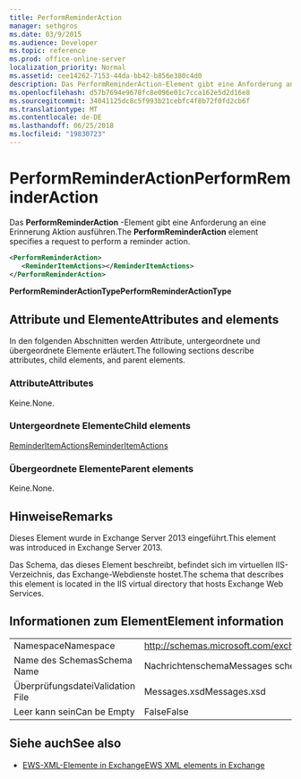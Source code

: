 ```yaml
---
title: PerformReminderAction
manager: sethgros
ms.date: 03/9/2015
ms.audience: Developer
ms.topic: reference
ms.prod: office-online-server
localization_priority: Normal
ms.assetid: cee14262-7153-44da-bb42-b856e380c4d0
description: Das PerformReminderAction-Element gibt eine Anforderung an eine Erinnerung Aktion ausführen.
ms.openlocfilehash: d57b7694e9678fc8e096e01c7cca162e5d2d16e8
ms.sourcegitcommit: 34041125dc8c5f993b21cebfc4f8b72f0fd2cb6f
ms.translationtype: MT
ms.contentlocale: de-DE
ms.lasthandoff: 06/25/2018
ms.locfileid: "19830723"
---
```

# <a name="performreminderaction"></a><span data-ttu-id="185f5-103">PerformReminderAction</span><span class="sxs-lookup"><span data-stu-id="185f5-103">PerformReminderAction</span></span>

<span data-ttu-id="185f5-104">Das **PerformReminderAction** -Element gibt eine Anforderung an eine Erinnerung Aktion ausführen.</span><span class="sxs-lookup"><span data-stu-id="185f5-104">The **PerformReminderAction** element specifies a request to perform a reminder action.</span></span> 
  
```XML
<PerformReminderAction>
   <ReminderItemActions></ReminderItemActions>
</PerformReminderAction>
```

 <span data-ttu-id="185f5-105">**PerformReminderActionType**</span><span class="sxs-lookup"><span data-stu-id="185f5-105">**PerformReminderActionType**</span></span>
## <a name="attributes-and-elements"></a><span data-ttu-id="185f5-106">Attribute und Elemente</span><span class="sxs-lookup"><span data-stu-id="185f5-106">Attributes and elements</span></span>

<span data-ttu-id="185f5-107">In den folgenden Abschnitten werden Attribute, untergeordnete und übergeordnete Elemente erläutert.</span><span class="sxs-lookup"><span data-stu-id="185f5-107">The following sections describe attributes, child elements, and parent elements.</span></span>
  
### <a name="attributes"></a><span data-ttu-id="185f5-108">Attribute</span><span class="sxs-lookup"><span data-stu-id="185f5-108">Attributes</span></span>

<span data-ttu-id="185f5-109">Keine.</span><span class="sxs-lookup"><span data-stu-id="185f5-109">None.</span></span>
  
### <a name="child-elements"></a><span data-ttu-id="185f5-110">Untergeordnete Elemente</span><span class="sxs-lookup"><span data-stu-id="185f5-110">Child elements</span></span>

[<span data-ttu-id="185f5-111">ReminderItemActions</span><span class="sxs-lookup"><span data-stu-id="185f5-111">ReminderItemActions</span></span>](reminderitemactions.md)
  
### <a name="parent-elements"></a><span data-ttu-id="185f5-112">Übergeordnete Elemente</span><span class="sxs-lookup"><span data-stu-id="185f5-112">Parent elements</span></span>

<span data-ttu-id="185f5-113">Keine.</span><span class="sxs-lookup"><span data-stu-id="185f5-113">None.</span></span>
  
## <a name="remarks"></a><span data-ttu-id="185f5-114">Hinweise</span><span class="sxs-lookup"><span data-stu-id="185f5-114">Remarks</span></span>

<span data-ttu-id="185f5-115">Dieses Element wurde in Exchange Server 2013 eingeführt.</span><span class="sxs-lookup"><span data-stu-id="185f5-115">This element was introduced in Exchange Server 2013.</span></span>
  
<span data-ttu-id="185f5-116">Das Schema, das dieses Element beschreibt, befindet sich im virtuellen IIS-Verzeichnis, das Exchange-Webdienste hostet.</span><span class="sxs-lookup"><span data-stu-id="185f5-116">The schema that describes this element is located in the IIS virtual directory that hosts Exchange Web Services.</span></span>
  
## <a name="element-information"></a><span data-ttu-id="185f5-117">Informationen zum Element</span><span class="sxs-lookup"><span data-stu-id="185f5-117">Element information</span></span>

|||
|:-----|:-----|
|<span data-ttu-id="185f5-118">Namespace</span><span class="sxs-lookup"><span data-stu-id="185f5-118">Namespace</span></span>  <br/> |http://schemas.microsoft.com/exchange/services/2006/messages  <br/> |
|<span data-ttu-id="185f5-119">Name des Schemas</span><span class="sxs-lookup"><span data-stu-id="185f5-119">Schema Name</span></span>  <br/> |<span data-ttu-id="185f5-120">Nachrichtenschema</span><span class="sxs-lookup"><span data-stu-id="185f5-120">Messages schema</span></span>  <br/> |
|<span data-ttu-id="185f5-121">Überprüfungsdatei</span><span class="sxs-lookup"><span data-stu-id="185f5-121">Validation File</span></span>  <br/> |<span data-ttu-id="185f5-122">Messages.xsd</span><span class="sxs-lookup"><span data-stu-id="185f5-122">Messages.xsd</span></span>  <br/> |
|<span data-ttu-id="185f5-123">Leer kann sein</span><span class="sxs-lookup"><span data-stu-id="185f5-123">Can be Empty</span></span>  <br/> |<span data-ttu-id="185f5-124">False</span><span class="sxs-lookup"><span data-stu-id="185f5-124">False</span></span>  <br/> |
   
## <a name="see-also"></a><span data-ttu-id="185f5-125">Siehe auch</span><span class="sxs-lookup"><span data-stu-id="185f5-125">See also</span></span>



- [<span data-ttu-id="185f5-126">EWS-XML-Elemente in Exchange</span><span class="sxs-lookup"><span data-stu-id="185f5-126">EWS XML elements in Exchange</span></span>](ews-xml-elements-in-exchange.md)

